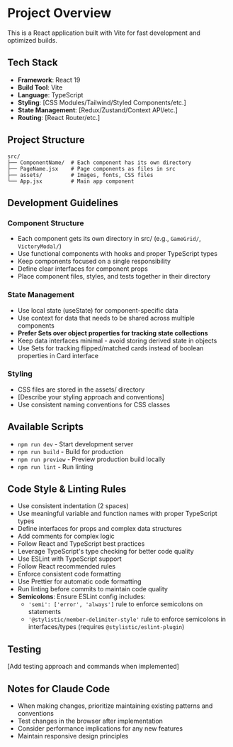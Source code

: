# Project Overview

This is a React application built with Vite for fast development and optimized builds.

## Tech Stack
- **Framework**: React 19
- **Build Tool**: Vite
- **Language**: TypeScript
- **Styling**: [CSS Modules/Tailwind/Styled Components/etc.]
- **State Management**: [Redux/Zustand/Context API/etc.]
- **Routing**: [React Router/etc.]

## Project Structure
```
src/
├── ComponentName/  # Each component has its own directory
├── PageName.jsx    # Page components as files in src
├── assets/         # Images, fonts, CSS files
└── App.jsx         # Main app component
```

## Development Guidelines

### Component Structure
- Each component gets its own directory in src/ (e.g., `GameGrid/`, `VictoryModal/`)
- Use functional components with hooks and proper TypeScript types
- Keep components focused on a single responsibility
- Define clear interfaces for component props
- Place component files, styles, and tests together in their directory

### State Management
- Use local state (useState) for component-specific data
- Use context for data that needs to be shared across multiple components
- **Prefer Sets over object properties for tracking state collections**
- Keep data interfaces minimal - avoid storing derived state in objects
- Use Sets for tracking flipped/matched cards instead of boolean properties in Card interface

### Styling
- CSS files are stored in the assets/ directory
- [Describe your styling approach and conventions]
- Use consistent naming conventions for CSS classes

## Available Scripts
- `npm run dev` - Start development server
- `npm run build` - Build for production
- `npm run preview` - Preview production build locally
- `npm run lint` - Run linting

## Code Style & Linting Rules
- Use consistent indentation (2 spaces)
- Use meaningful variable and function names with proper TypeScript types
- Define interfaces for props and complex data structures
- Add comments for complex logic
- Follow React and TypeScript best practices
- Leverage TypeScript's type checking for better code quality
- Use ESLint with TypeScript support
- Follow React recommended rules
- Enforce consistent code formatting
- Use Prettier for automatic code formatting
- Run linting before commits to maintain code quality
- **Semicolons**: Ensure ESLint config includes:
  - `'semi': ['error', 'always']` rule to enforce semicolons on statements
  - `'@stylistic/member-delimiter-style'` rule to enforce semicolons in interfaces/types (requires `@stylistic/eslint-plugin`)

## Testing
[Add testing approach and commands when implemented]

## Notes for Claude Code
- When making changes, prioritize maintaining existing patterns and conventions
- Test changes in the browser after implementation
- Consider performance implications for any new features
- Maintain responsive design principles
